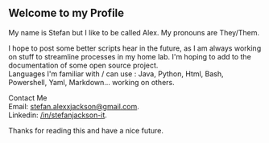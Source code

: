 ## Welcome to my Profile
My name is Stefan but I like to be called Alex. My pronouns are They/Them.     

I hope to post some better scripts hear in the future, as I am always working on stuff to streamline processes in my home lab. 
I'm hoping to add to the documentation of some open source project.  
Languages I'm familiar with / can use : Java, Python, Html, Bash, Powershell, Yaml, Markdown... working on others. 

Contact Me  
Email: [stefan.alexxjackson@gmail.com](stefan.alexxjackson@gmail.com).   
Linkedin: [/in/stefanjackson-it](https://www.linkedin.com/in/stefanjackson-it/). 

Thanks for reading this and have a nice future. 
